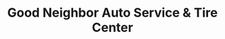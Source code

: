 ---
title: "Good Neighbor Auto Service & Tire Center"
url: /renton/good-neighbor-auto-service-and-tire-center/
shop: car repair
---